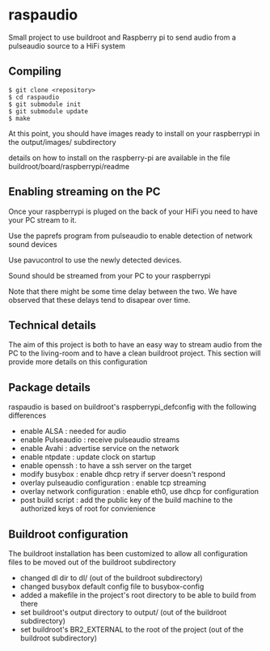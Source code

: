 raspaudio
============

Small project to use buildroot and Raspberry pi to send audio from a pulseaudio source to a HiFi system


Compiling
---------

	$ git clone <repository>
	$ cd raspaudio
	$ git submodule init
	$ git submodule update
	$ make

At this point, you should have images ready to install on your raspberrypi in the output/images/ subdirectory

details on how to install on the raspberry-pi are available in the file buildroot/board/raspberrypi/readme


Enabling streaming on the PC
----------------------------

Once your raspberrypi is pluged on the back of your HiFi you need to have your PC stream to it.

Use the paprefs program from pulseaudio to enable detection of network sound devices

Use pavucontrol to use the newly detected devices.

Sound should be streamed from your PC to your raspberrypi

Note that there might be some time delay between the two. We have observed that these delays tend to disapear over time.


Technical details
-----------------

The aim of this project is both to have an easy way to stream audio from the PC to the living-room and to have a clean buildroot project. This section will provide more details on this configuration


Package details
---------------

raspaudio is based on buildroot's raspberrypi_defconfig with the following differences

* enable ALSA : needed for audio
* enable Pulseaudio : receive pulseaudio streams
* enable Avahi : advertise service on the network
* enable ntpdate : update clock on startup
* enable openssh : to have a ssh server on the target
* modify busybox : enable dhcp retry if server doesn't respond
* overlay pulseaudio configuration : enable tcp streaming
* overlay network configuration : enable eth0, use dhcp for configuration
* post build script : add the public key of the build machine to the authorized keys of root for convienience


Buildroot configuration
-----------------------

The buildroot installation has been customized to allow all configuration files to be moved out of the buildroot subdirectory 

* changed dl dir to dl/ (out of the buildroot subdirectory)
* changed busybox default config file to busybox-config
* added a makefile in the project's root directory to be able to build from there
* set buildroot's output directory to output/ (out of the buildroot subdirectory)
* set buildroot's BR2_EXTERNAL to the root of the project (out of the buildroot subdirectory)




